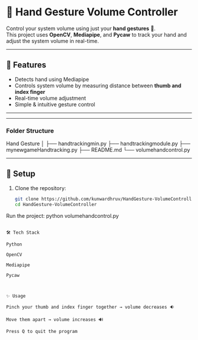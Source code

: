 # 🎵 Hand Gesture Volume Controller

Control your system volume using just your **hand gestures** 👋.  
This project uses **OpenCV**, **Mediapipe**, and **Pycaw** to track your hand and adjust the system volume in real-time.

---

## 🚀 Features
- Detects hand using Mediapipe
- Controls system volume by measuring distance between **thumb and index finger**
- Real-time volume adjustment
- Simple & intuitive gesture control

---

---
### Folder Structure 

Hand Gesture
│
├── handtrackingmin.py
├── handtrackingmodule.py
├── mynewgameHandtracking.py
├── README.md
└── volumehandcontrol.py

---


## 📂 Setup
1. Clone the repository:
   ```bash
   git clone https://github.com/kunwardhruv/HandGesture-VolumeController.git
   cd HandGesture-VolumeController

Run the project:
python volumehandcontrol.py

```

🛠️ Tech Stack

Python

OpenCV

Mediapipe

Pycaw



✨ Usage

Pinch your thumb and index finger together → volume decreases 🔉

Move them apart → volume increases 🔊

Press Q to quit the program
